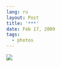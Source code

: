 ```yaml
---
lang: ru
layout: Post
title: '***'
date: Feb 17, 2009
tags:
  - photos
---
```


![](/images/blog/2009-02-15-5d-2355-artem-sapegin.jpg)
